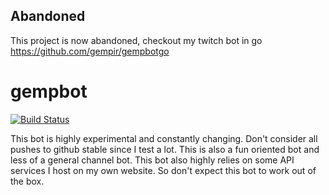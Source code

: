 ## Abandoned

This project is now abandoned, checkout my twitch bot in go https://github.com/gempir/gempbotgo

# gempbot
[![Build Status](https://travis-ci.org/gempir/gempbot.svg?branch=master)](https://travis-ci.org/gempir/gempbot)

This bot is highly experimental and constantly changing. Don't consider all pushes to github stable since I test a lot.
This is also a fun oriented bot and less of a general channel bot. This bot also highly relies on some API services I host on my own website.
So don't expect this bot to work out of the box.
